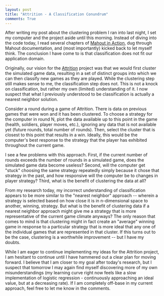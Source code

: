 ```yaml
---
layout: post
title: "Attrition - A Classification Conundrum"
comments: True
---
```


After writing my post about the clustering problem I ran into last night, I set my computer and the project aside until this morning. Instead of diving into the code today, I read several chapters of [Mahout in Action](http://www.manning.com/owen/), dug through Mahout documentation, and (most importantly) kicked back to let myself think. The conclusion I have come to is that classification does not fit our application domain.

Originally, our vision for the [Attrition](http://www.aaronhsmith.com/2015/02/04/attrition-an-introduction/) project was that we would first cluster the simulated game data, resulting in a set of distinct groups into which we can then classify new games as they are played. While the clustering step still makes sense to me, the classification step does not. This is not a knock on classification, but rather my own (limited) understanding of it. I now suspect that what I previously understood to be classification is actually a nearest neighbor solution.

Consider a round during a game of Attrition. There is data on previous games that were won and it has been clustered. To choose a strategy for the computer in round N, plot the data available up to this point in the game (health, soldiers, player moves, etc.), ignoring any data that is not available yet (future rounds, total number of rounds). Then, select the cluster that is closest to this point that results in a win. Ideally, this would be the computer's best response to the strategy that the player has exhibited throughout the current game.

I see a few problems with this approach. First, if the current number of rounds exceeds the number of rounds in a simulated game, does the simulated game data become useless? Second, will the computer get "stuck" choosing the same strategy repeatedly simply because it chose that strategy in the past, and how responsive will the computer be to changes in player strategy? Third, what is the benefit of clustering the data at all? 

From my research today, my incorrect understanding of classification appears to be more similar to the "nearest neighbor" approach -- wherein a strategy is selected based on how close it is in n-dimensional space to another, winning, strategy. But what is the benefit of clustering data if a nearest neighbor approach might give me a strategy that is more representative of the current game climate anyways? The only reason that comes to mind is that clustering might in fact create an "average" winning game in response to a particular strategy that is more ideal that any one of the individual games that are represented in that cluster. If this turns out to be the case, clustering is a worthwhile improvement -- but I have my doubts.

While I am eager to continue implementing my ideas for the Attrition project, I am hesitant to continue until I have hammered out a clear plan for moving forward. I believe that I am closer to my goal after today's research, but I suspect that tomorrow I may again find myself discovering more of my own misunderstandings (my learning curve right now feels like a slow implementation of logistic regression - continuously approaching an ideal value, but at a decreasing rate). If I am completely off-base in my current approach, feel free to let me know in the comments.

